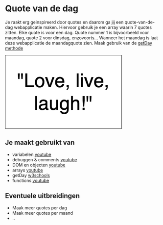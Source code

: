 # Quote van de dag

Je raakt erg geinspireerd door quotes en daarom ga jij een quote-van-de-dag webapplicatie maken. Hiervoor gebruik je een array waarin 7 quotes zitten. Elke quote is voor een dag. Quote nummer 1 is bijvoorbeeld voor maandag, quote 2 voor dinsdag, enzovoorts...
Wanneer het maandag is laat deze webapplicatie de maandagquote zien. Maak gebruik van de [getDay methode](https://www.w3schools.com/jsref/jsref_getday.asp)

![Quote ui](images/Quote-ui.png)

## Je maakt gebruikt van
- variabelen [youtube](https://www.youtube.com/watch?v=A6YVhg9GgPE)
- debuggen & comments [youtube](https://www.youtube.com/watch?v=XUYCOm38SWY)
- DOM en objecten [youtube](https://www.youtube.com/watch?v=k81rBKqwDhU)
- arrays [youtube](https://www.youtube.com/watch?v=Z-l1IAbq3qg)
- getDay [w3schools](https://www.w3schools.com/jsref/jsref_getday.asp)
- functions [youtube](https://www.youtube.com/watch?v=lleIeTMaFRo)

## Eventuele uitbreidingen
- Maak meer quotes per dag
- Maak meer quotes per maand
- ..